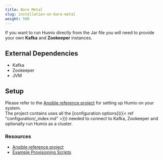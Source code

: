 ```yaml
---
title: Bare Metal
slug: installation-on-bare-metal
weight: 500
---
```


If you want to run Humio directly from the Jar file you will need to provide
your own **Kafka** and **Zookeeper** instances.

## External Dependencies

- Kafka
- Zookeeper
- JVM

## Setup

Please refer to the [Ansible reference project](https://github.com/humio/ansible-humio) for setting
up Humio on your system.  
The project contains uses all the [configuration options]({{< ref "configuration/_index.md" >}})
needed to connect to Kafka, Zookeeper and optionally run Humio as a cluster.

### Resources

- [Ansible reference project](https://github.com/humio/ansible-humio)
- [Example Provisioning Scripts](https://github.com/humio/provision-humio-cluster)
